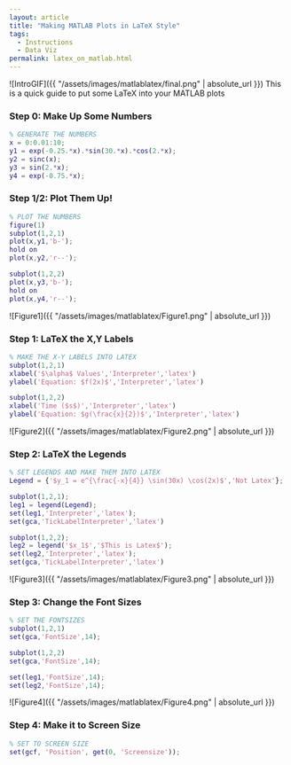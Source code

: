 ```yaml
---
layout: article
title: "Making MATLAB Plots in LaTeX Style"
tags:
  - Instructions
  - Data Viz
permalink: latex_on_matlab.html
---
```


![IntroGIF]({{ "/assets/images/matlablatex/final.png" | absolute_url }})
This is a quick guide to put some LaTeX into your MATLAB plots

### Step 0: Make Up Some Numbers
```matlab
% GENERATE THE NUMBERS
x = 0:0.01:10;
y1 = exp(-0.25.*x).*sin(30.*x).*cos(2.*x);
y2 = sinc(x);
y3 = sin(2.*x);
y4 = exp(-0.75.*x);
```

### Step 1/2: Plot Them Up!
```matlab
% PLOT THE NUMBERS
figure(1)
subplot(1,2,1)
plot(x,y1,'b-');
hold on
plot(x,y2,'r--');

subplot(1,2,2)
plot(x,y3,'b-');
hold on
plot(x,y4,'r--');
```
![Figure1]({{ "/assets/images/matlablatex/Figure1.png" | absolute_url }})

### Step 1: LaTeX the X,Y Labels
```matlab
% MAKE THE X-Y LABELS INTO LATEX
subplot(1,2,1)
xlabel('$\alpha$ Values','Interpreter','latex')
ylabel('Equation: $f(2x)$','Interpreter','latex')

subplot(1,2,2)
xlabel('Time ($s$)','Interpreter','latex')
ylabel('Equation: $g(\frac{x}{2})$','Interpreter','latex')
```

![Figure2]({{ "/assets/images/matlablatex/Figure2.png" | absolute_url }})

### Step 2: LaTeX the Legends
```matlab
% SET LEGENDS AND MAKE THEM INTO LATEX
Legend = {'$y_1 = e^{\frac{-x}{4}} \sin(30x) \cos(2x)$','Not Latex'};

subplot(1,2,1);
leg1 = legend(Legend);
set(leg1,'Interpreter','latex');
set(gca,'TickLabelInterpreter','latex')

subplot(1,2,2);
leg2 = legend('$x_1$','$This is Latex$');
set(leg2,'Interpreter','latex');
set(gca,'TickLabelInterpreter','latex')
```

![Figure3]({{ "/assets/images/matlablatex/Figure3.png" | absolute_url }})

### Step 3: Change the Font Sizes
```matlab
% SET THE FONTSIZES
subplot(1,2,1)
set(gca,'FontSize',14);

subplot(1,2,2)
set(gca,'FontSize',14);

set(leg1,'FontSize',14);
set(leg2,'FontSize',14);
```

![Figure4]({{ "/assets/images/matlablatex/Figure4.png" | absolute_url }})

### Step 4: Make it to Screen Size
```matlab
% SET TO SCREEN SIZE
set(gcf, 'Position', get(0, 'Screensize'));
```
